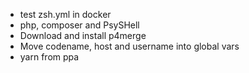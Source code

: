 - test zsh.yml in docker
- php, composer and PsySHell
- Download and install p4merge
- Move codename, host and username into global vars
- yarn from ppa
